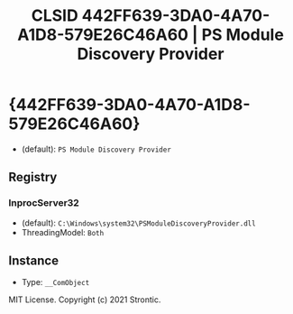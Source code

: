 ﻿---
title: "CLSID 442FF639-3DA0-4A70-A1D8-579E26C46A60 | PS Module Discovery Provider"
excerpt: What is COM-Object CLSID 442FF639-3DA0-4A70-A1D8-579E26C46A60?
---

# {442FF639-3DA0-4A70-A1D8-579E26C46A60}

* (default): `PS Module Discovery Provider`

## Registry


### InprocServer32

* (default): `C:\Windows\system32\PSModuleDiscoveryProvider.dll`
* ThreadingModel: `Both`

## Instance

* Type: `__ComObject`

MIT License. Copyright (c) 2021 Strontic.


